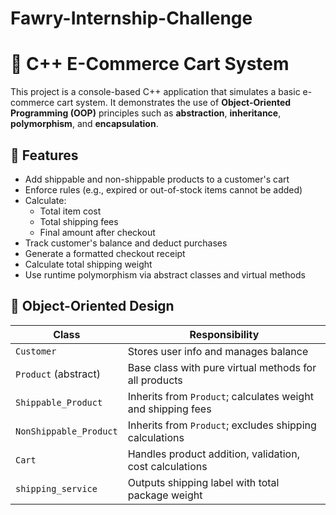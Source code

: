 # Fawry-Internship-Challenge
# 🛒 C++ E-Commerce Cart System

This project is a console-based C++ application that simulates a basic e-commerce cart system. It demonstrates the use of **Object-Oriented Programming (OOP)** principles such as **abstraction**, **inheritance**, **polymorphism**, and **encapsulation**.

## 🚀 Features

- Add shippable and non-shippable products to a customer's cart
- Enforce rules (e.g., expired or out-of-stock items cannot be added)
- Calculate:
  - Total item cost
  - Total shipping fees
  - Final amount after checkout
- Track customer's balance and deduct purchases
- Generate a formatted checkout receipt
- Calculate total shipping weight
- Use runtime polymorphism via abstract classes and virtual methods

## 🧱 Object-Oriented Design

| Class               | Responsibility                                                   |
|--------------------|------------------------------------------------------------------|
| `Customer`         | Stores user info and manages balance                             |
| `Product` (abstract)| Base class with pure virtual methods for all products            |
| `Shippable_Product`| Inherits from `Product`; calculates weight and shipping fees     |
| `NonShippable_Product` | Inherits from `Product`; excludes shipping calculations    |
| `Cart`             | Handles product addition, validation, cost calculations          |
| `shipping_service` | Outputs shipping label with total package weight                 |